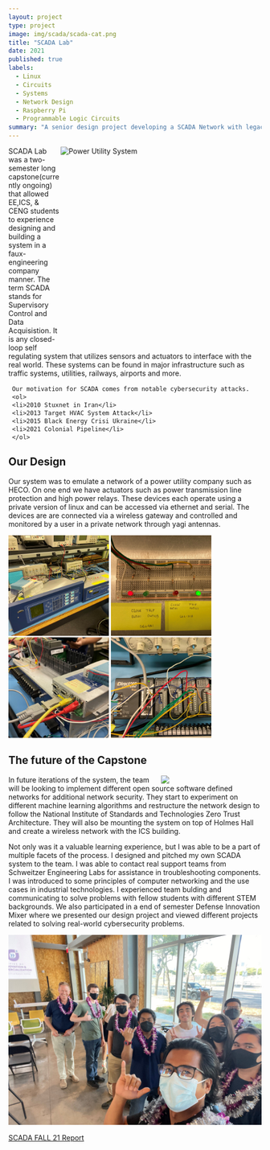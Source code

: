 ```yaml
---
layout: project
type: project
image: img/scada/scada-cat.png
title: "SCADA Lab"
date: 2021
published: true
labels:
  - Linux
  - Circuits
  - Systems
  - Network Design
  - Raspberry Pi
  - Programmable Logic Circuits
summary: "A senior design project developing a SCADA Network with legacy industrial components."
---
```

<div>
     <img class="text-center p-4" width="400px" height="400px" src="https://media.giphy.com/media/mxO1AalLCm542j8tMo/giphy.gif" alt="Power Utility System" style="float:right;">
</div>
     SCADA Lab was a two-semester long capstone(currently ongoing) that allowed EE,ICS, & CENG students to experience designing and building a system in a faux-engineering company manner. The term SCADA stands for Supervisory Control and Data Acquisistion. It is any closed-loop self regulating system that utilizes sensors and actuators to interface with the real world. These systems can be found in major infrastructure such as traffic systems, utilities, railways, airports and more.

     Our motivation for SCADA comes from notable cybersecurity attacks.
     <ol>
     <li>2010 Stuxnet in Iran</li>
     <li>2013 Target HVAC System Attack</li>
     <li>2015 Black Energy Crisi Ukraine</li>
     <li>2021 Colonial Pipeline</li>
     </ol>
</div>



## Our Design
Our system was to emulate a network of a power utility company such as HECO. On one end we have actuators such as power transmission line protection and high power relays. These devices each operate using a private version of linux and can be accessed via ethernet and serial. The devices are are connected via a wireless gateway and controlled and monitored by a user in a private network through yagi antennas.

<div class="zoom-within-container">
     <div class="text-center p-4">
     <img width="200px" height="200px" 
          src="../img/scada/sel-setup.jpg" 
          class="img-thumbnail" >
     <img width="200px" height="200px"
          src="../img/scada/sel-stat-leds.JPG" 
          class="img-thumbnail" >
     <img width="200px" height="200px"
          src="../img/scada/SEL-3505-ethernet-port.jpg" 
          class="img-thumbnail" >
     <img width="200px" height="200px"
          src="../img/scada/PLC.jpg" 
          class="img-thumbnail" >
     </div>
</div>

## The future of the Capstone
<img width="200px" class="rounded float-start pe-4" src="https://media.giphy.com/media/077i6AULCXc0FKTj9s/giphy.gif" style="float:right;">
In future iterations of the system, the team will be looking to implement different open source software defined networks for additional network security. They start to experiment on different machine learning algorithms and restructure the network design to follow the National Institute of Standards and Technologies Zero Trust Architecture. They will also be mounting the system on top of Holmes Hall and create a wireless network with the ICS building.


Not only was it a valuable learning experience, but I was able to be a part of multiple facets of the process. I designed and pitched my own SCADA system to the team. I was able to contact real support teams from Schweitzer Engineering Labs for assistance in troubleshooting components. I was introduced to some principles of computer networking and the use cases in industrial technologies. I experienced team bulding and communicating to solve problems with fellow students with different STEM backgrounds. We also participated in a end of semester Defense Innovation Mixer where we presented our design project and viewed different projects related to solving real-world cybersecurity problems.
<div class="text-center p-4">
     <img width="600px" class="img-fluid" src="../img/scada/h4d.jpg" style="float:center;">
     <p><a href="../reports/scada_report_fall21.pdf">SCADA FALL 21 Report</a></p>
</div>




